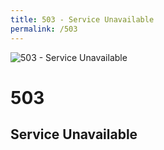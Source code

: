 ```yaml
---
title: 503 - Service Unavailable
permalink: /503
---
```

<div>
    <img src="http://i.imgur.com/nH8qz1K.jpg" alt="503 - Service Unavailable" />
    <h1>503</h1>
    <h2>Service Unavailable</h2>
</div>
